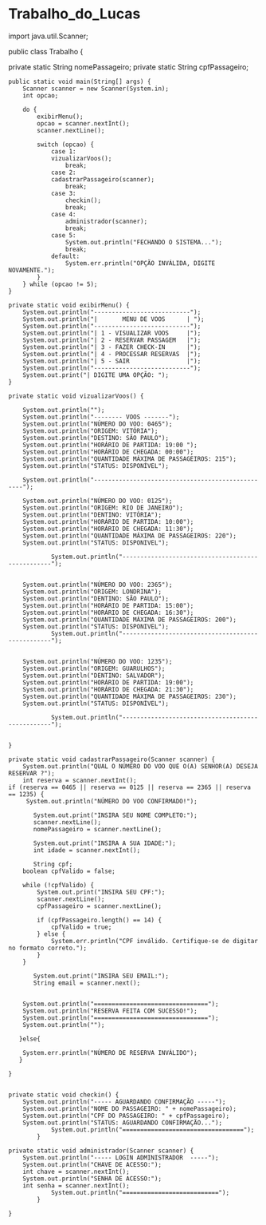 # Trabalho_do_Lucas

import java.util.Scanner;

public class Trabalho {

private static String nomePassageiro;
    private static String cpfPassageiro;

    public static void main(String[] args) {
        Scanner scanner = new Scanner(System.in);
        int opcao;

        do {
            exibirMenu();
            opcao = scanner.nextInt();
            scanner.nextLine();

            switch (opcao) {
                case 1:
                vizualizarVoos();
                    break;
                case 2:
                cadastrarPassageiro(scanner);
                    break;
                case 3:
                    checkin();
                    break;
                case 4:
                    administrador(scanner);
                    break;
                case 5:
                    System.out.println("FECHANDO O SISTEMA...");
                    break;
                default:
                    System.err.println("OPÇÃO INVÁLIDA, DIGITE NOVAMENTE.");
            }
        } while (opcao != 5);
    }

    private static void exibirMenu() {
        System.out.println("---------------------------");
        System.out.println("|       MENU DE VOOS      | ");
        System.out.println("---------------------------");
        System.out.println("| 1 - VISUALIZAR VOOS     |");
        System.out.println("| 2 - RESERVAR PASSAGEM   |");
        System.out.println("| 3 - FAZER CHECK-IN      |");
        System.out.println("| 4 - PROCESSAR RESERVAS  |");
        System.out.println("| 5 - SAIR                |");
        System.out.println("---------------------------");
        System.out.print("| DIGITE UMA OPÇÃO: ");
    }

    private static void vizualizarVoos() {
        
        System.out.println("");
        System.out.println("-------- VOOS -------");
        System.out.println("NÚMERO DO VOO: 0465");
        System.out.println("ORIGEM: VITÓRIA");
        System.out.println("DESTINO: SÃO PAULO");
        System.out.println("HORÁRIO DE PARTIDA: 19:00 ");
        System.out.println("HORÁRIO DE CHEGADA: 00:00");
        System.out.println("QUANTIDADE MÁXIMA DE PASSAGEIROS: 215");
        System.out.println("STATUS: DISPONÍVEL");
        
        System.out.println("--------------------------------------------------");
        
        System.out.println("NÚMERO DO VOO: 0125");
        System.out.println("ORIGEM: RIO DE JANEIRO");
        System.out.println("DENTINO: VITÓRIA");
        System.out.println("HORÁRIO DE PARTIDA: 10:00");
        System.out.println("HORÁRIO DE CHEGADA: 11:30");
        System.out.println("QUANTIDADE MÁXIMA DE PASSAGEIROS: 220");
        System.out.println("STATUS: DISPONIVEL");
        
                System.out.println("--------------------------------------------------");

        
        System.out.println("NÚMERO DO VOO: 2365");
        System.out.println("ORIGEM: LONDRINA");
        System.out.println("DENTINO: SÃO PAULO");
        System.out.println("HORÁRIO DE PARTIDA: 15:00");
        System.out.println("HORÁRIO DE CHEGADA: 16:30");
        System.out.println("QUANTIDADE MÁXIMA DE PASSAGEIROS: 200");
        System.out.println("STATUS: DISPONIVEL");
                System.out.println("--------------------------------------------------");

        
        System.out.println("NÚMERO DO VOO: 1235");
        System.out.println("ORIGEM: GUARULHOS");
        System.out.println("DENTINO: SALVADOR");
        System.out.println("HORÁRIO DE PARTIDA: 19:00");
        System.out.println("HORÁRIO DE CHEGADA: 21:30");
        System.out.println("QUANTIDADE MÁXIMA DE PASSAGEIROS: 230");
        System.out.println("STATUS: DISPONÍVEL");
        
                System.out.println("--------------------------------------------------");


    }
    
    private static void cadastrarPassageiro(Scanner scanner) {
        System.out.println("QUAL O NÚMERO DO VOO QUE O(A) SENHOR(A) DESEJA RESERVAR ?");
        int reserva = scanner.nextInt();
    if (reserva == 0465 || reserva == 0125 || reserva == 2365 || reserva == 1235) {
         System.out.println("NÚMERO DO VOO CONFIRMADO!");
    
           System.out.print("INSIRA SEU NOME COMPLETO:");
           scanner.nextLine();
           nomePassageiro = scanner.nextLine();
    
           System.out.print("INSIRA A SUA IDADE:");
           int idade = scanner.nextInt();
           
           String cpf;
        boolean cpfValido = false;

        while (!cpfValido) {
            System.out.print("INSIRA SEU CPF:");
            scanner.nextLine();
            cpfPassageiro = scanner.nextLine();

            if (cpfPassageiro.length() == 14) {
                cpfValido = true;
            } else {
                System.err.println("CPF inválido. Certifique-se de digitar no formato correto.");
            }
        }
           
           System.out.print("INSIRA SEU EMAIL:");
           String email = scanner.next();
                      
        
        System.out.println("================================");
        System.out.println("RESERVA FEITA COM SUCESSO!");
        System.out.println("================================");
        System.out.println("");
        
       }else{
           
        System.err.println("NÚMERO DE RESERVA INVÁLIDO");
       }
           
    }


    private static void checkin() {
        System.out.println("----- AGUARDANDO CONFIRMAÇÃO -----");
        System.out.println("NOME DO PASSAGEIRO: " + nomePassageiro);
        System.out.println("CPF DO PASSAGEIRO: " + cpfPassageiro);
        System.out.println("STATUS: AGUARDANDO CONFIRMAÇÃO...");
                System.out.println("==================================");
            }
        
    private static void administrador(Scanner scanner) {
        System.out.println("----- LOGIN ADMINISTRADOR  -----");
        System.out.println("CHAVE DE ACESSO:");
        int chave = scanner.nextInt();
        System.out.println("SENHA DE ACESSO:");
        int senha = scanner.nextInt();
                System.out.println("===========================");
            }
        
    }

